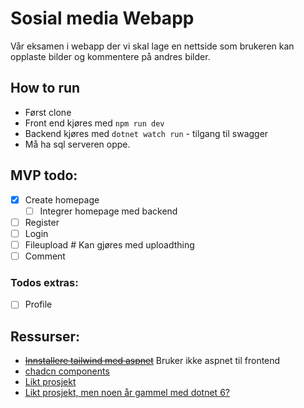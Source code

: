# Sosial media Webapp
Vår eksamen i webapp der vi skal lage en nettside som brukeren kan opplaste bilder og kommentere på andres bilder.

## How to run
- Først clone
- Front end kjøres med `npm run dev`
- Backend kjøres med `dotnet watch run` - tilgang til swagger
- Må ha sql serveren oppe.

## MVP todo:
- [x] Create homepage
  - [ ] Integrer homepage med backend   
- [ ] Register
- [ ] Login
- [ ] Fileupload # Kan gjøres med uploadthing
- [ ] Comment

### Todos extras:
- [ ] Profile

## Ressurser:
- ~~[Innstallere tailwind med aspnet](https://github.com/angeldev96/tailwind-aspdotnet/tree/master)~~ Bruker ikke aspnet til frontend
- [chadcn components](https://ui.shadcn.com/docs/components/accordion)
- [Likt prosjekt](https://github.com/teddysmithdev/FinShark)
- [Likt prosjekt, men noen år gammel med dotnet 6?](https://github.com/CodAffection/React-CRUD-with-Asp.Net-Core-Web-API)
